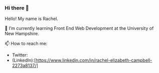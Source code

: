 ### Hi there 👋

Hello! My name is Rachel. 

🌱 I’m currently learning Front End Web Development at the University of New Hampshire.

📫 How to reach me:
- Twitter: 
- (LinkedIn):[https://www.linkedin.com/in/rachel-elizabeth-campbell-2273a8137/] 

<!--
**relizabet/relizabet** is a ✨ _special_ ✨ repository because its `README.md` (this file) appears on your GitHub profile.

Here are some ideas to get you started:

- 🔭 I’m currently working on ...
-  ...
- 👯 I’m looking to collaborate on ...
- 🤔 I’m looking for help with ...
- 💬 Ask me about ...
- 📫 How to reach me: ...
- 😄 Pronouns: ...
- ⚡ Fun fact: ...
-->
